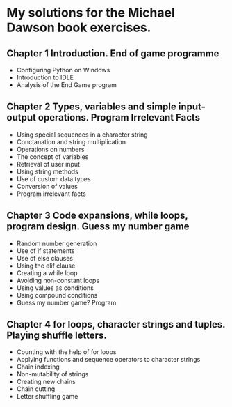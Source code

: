 # My solutions for the Michael Dawson book exercises.

## Chapter 1 Introduction. End of game programme
- Configuring Python on Windows
- Introduction to IDLE
- Analysis of the End Game program

## Chapter 2 Types, variables and simple input-output operations. Program Irrelevant Facts
- Using special sequences in a character string
- Conctanation and string multiplication
- Operations on numbers
- The concept of variables
- Retrieval of user input
- Using string methods
- Use of custom data types
- Conversion of values
- Program irrelevant facts

##  Chapter 3 Code expansions, while loops, program design. Guess my number game
- Random number generation
- Use of if statements
- Use of else clauses
- Using the elif clause
- Creating a while loop
- Avoiding non-constant loops
- Using values as conditions
- Using compound conditions
- Guess my number game? Program

## Chapter 4 for loops, character strings and tuples. Playing shuffle letters.
- Counting with the help of for loops
- Applying functions and sequence operators to character strings
- Chain indexing
- Non-mutability of strings
- Creating new chains
- Chain cutting
- Letter shuffling game
